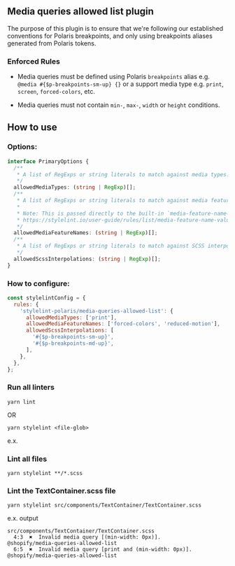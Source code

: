 ## Media queries allowed list plugin

The purpose of this plugin is to ensure that we're following our established conventions for Polaris breakpoints, and only using breakpoints aliases generated from Polaris tokens.

### Enforced Rules

- Media queries must be defined using Polaris `breakpoints` alias e.g. `@media #{$p-breakpoints-sm-up} {}`
  or a support media type e.g. `print`, `screen`, `forced-colors`, etc.

- Media queries must not contain `min-`, `max-`, `width` or `height` conditions.

## How to use

### Options:

```ts
interface PrimaryOptions {
  /**
   * A list of RegExps or string literals to match against media types.
   */
  allowedMediaTypes: (string | RegExp)[];
  /**
   * A list of RegExps or string literals to match against media feature names.
   *
   * Note: This is passed directly to the built-in `media-feature-name-allowed-list` rule.
   * https://stylelint.io/user-guide/rules/list/media-feature-name-value-allowed-list
   */
  allowedMediaFeatureNames: (string | RegExp)[];
  /**
   * A list of RegExps or string literals to match against SCSS interpolations in media queries.
   */
  allowedScssInterpolations: (string | RegExp)[];
}
```

### How to configure:

```js
const stylelintConfig = {
  rules: {
    'stylelint-polaris/media-queries-allowed-list': {
      allowedMediaTypes: ['print'],
      allowedMediaFeatureNames: ['forced-colors', 'reduced-motion'],
      allowedScssInterpolations: [
        '#{$p-breakpoints-sm-up}',
        '#{$p-breakpoints-md-up}',
      ],
    },
  },
};
```

### Run all linters

```
yarn lint
```

OR

```
yarn stylelint <file-glob>
```

e.x.

### Lint all files

```
yarn stylelint **/*.scss
```

### Lint the TextContainer.scss file

```
yarn stylelint src/components/TextContainer/TextContainer.scss
```

e.x. output

```
src/components/TextContainer/TextContainer.scss
  4:3  ✖  Invalid media query [(min-width: 0px)].              @shopify/media-queries-allowed-list
  6:5  ✖  Invalid media query [print and (min-width: 0px)].    @shopify/media-queries-allowed-list
```
